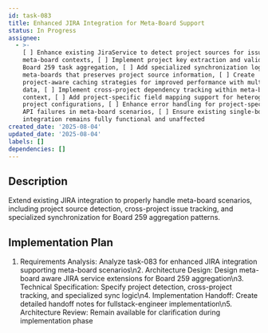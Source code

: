 ```yaml
---
id: task-083
title: Enhanced JIRA Integration for Meta-Board Support
status: In Progress
assignee:
  - >-
    [ ] Enhance existing JiraService to detect project sources for issues in
    meta-board contexts, [ ] Implement project key extraction and validation for
    Board 259 task aggregation, [ ] Add specialized synchronization logic for
    meta-boards that preserves project source information, [ ] Create
    project-aware caching strategies for improved performance with multi-project
    data, [ ] Implement cross-project dependency tracking within meta-board
    context, [ ] Add project-specific field mapping support for heterogeneous
    project configurations, [ ] Enhance error handling for project-specific JIRA
    API failures in meta-board scenarios, [ ] Ensure existing single-board JIRA
    integration remains fully functional and unaffected
created_date: '2025-08-04'
updated_date: '2025-08-04'
labels: []
dependencies: []
---
```


## Description

Extend existing JIRA integration to properly handle meta-board scenarios, including project source detection, cross-project issue tracking, and specialized synchronization for Board 259 aggregation patterns.

## Implementation Plan

1. Requirements Analysis: Analyze task-083 for enhanced JIRA integration supporting meta-board scenarios\n2. Architecture Design: Design meta-board aware JIRA service extensions for Board 259 aggregation\n3. Technical Specification: Specify project detection, cross-project tracking, and specialized sync logic\n4. Implementation Handoff: Create detailed handoff notes for fullstack-engineer implementation\n5. Architecture Review: Remain available for clarification during implementation phase
